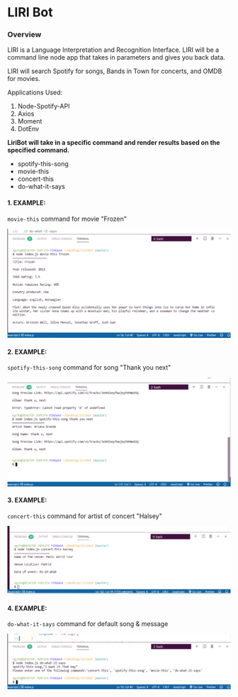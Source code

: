 
# LIRI Bot
### Overview
LIRI is a Language Interpretation and Recognition Interface. LIRI will be a command line node app that takes in parameters and gives you back data.

LIRI will search Spotify for songs, Bands in Town for concerts, and OMDB for movies.


Applications Used:
1. Node-Spotify-API
2. Axios
3. Moment
4. DotEnv

**LiriBot will take in a specific command and render results based on the specified command.**
- spotify-this-song
- movie-this
- concert-this
- do-what-it-says


#### 1. EXAMPLE:
`movie-this` command for movie "Frozen"


![Image of movie-this command](images/movie1.png)



#### 2. EXAMPLE:
`spotify-this-song` command for song "Thank you next"


![Image of spotify-this-song command](images/spotify1.png)



#### 3. EXAMPLE:
`concert-this` command for artist of concert "Halsey"


![Image of concert-this command](images/concert.png)


#### 4. EXAMPLE:
`do-what-it-says` command for default song & message


![Image of do-what-it-says command](images/random1.png)



